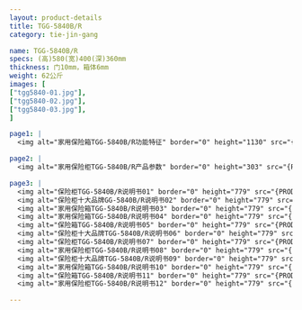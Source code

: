```yaml
---
layout: product-details
title: TGG-5840B/R
category: tie-jin-gang

name: TGG-5840B/R
specs: (高)580(宽)400(深)360mm
thickness: 门10mm，箱体6mm
weight: 62公斤
images: [
["tgg5840-01.jpg"],
["tgg5840-02.jpg"],
["tgg5840-03.jpg"],
]

page1: |
  <img alt="家用保险箱TGG-5840B/R功能特征" border="0" height="1130" src="{PRODUCT_IMAGES}products/tgg-gn.jpg" width="538" />

page2: |
  <img alt="家用保险柜TGG-5840B/R产品参数" border="0" height="303" src="{PRODUCT_IMAGES}products/tgg-cpcs.jpg" width="538" />

page3: |
  <img alt="保险柜TGG-5840B/R说明书01" border="0" height="779" src="{PRODUCT_IMAGES}products/tgg-sm01.jpg" width="528" /><br />
  <img alt="保险柜十大品牌GG-5840B/R说明书02" border="0" height="779" src="{PRODUCT_IMAGES}products/tgg-sm02.jpg" width="528" /><br />
  <img alt="家用保险箱TGG-5840B/R说明书03" border="0" height="779" src="{PRODUCT_IMAGES}products/tgg-sm03.jpg" width="528" /><br />
  <img alt="家用保险箱TGG-5840B/R说明书04" border="0" height="779" src="{PRODUCT_IMAGES}products/tgg-sm04.jpg" width="528" /><br />
  <img alt="保险箱TGG-5840B/R说明书05" border="0" height="779" src="{PRODUCT_IMAGES}products/tgg-sm05.jpg" width="528" /><br />
  <img alt="保险柜十大品牌TGG-5840B/R说明书06" border="0" height="779" src="{PRODUCT_IMAGES}products/tgg-sm06.jpg" width="528" /><br />
  <img alt="保险柜TGG-5840B/R说明书07" border="0" height="779" src="{PRODUCT_IMAGES}products/tgg-sm07.jpg" width="528" /><br />
  <img alt="家用保险柜TGG-5840B/R说明书08" border="0" height="779" src="{PRODUCT_IMAGES}products/tgg-sm08.jpg" width="528" /><br />
  <img alt="保险柜十大品牌TGG-5840B/R说明书09" border="0" height="779" src="{PRODUCT_IMAGES}products/tgg-sm09.jpg" width="528" /><br />
  <img alt="家用保险箱TGG-5840B/R说明书10" border="0" height="779" src="{PRODUCT_IMAGES}products/tgg-sm10.jpg" width="528" /><br />
  <img alt="保险箱TGG-5840B/R说明书11" border="0" height="779" src="{PRODUCT_IMAGES}products/tgg-sm11.jpg" width="528" /><br />
  <img alt="家用保险柜TGG-5840B/R说明书12" border="0" height="779" src="{PRODUCT_IMAGES}products/tgg-sm12.jpg" width="528" />

---
```

